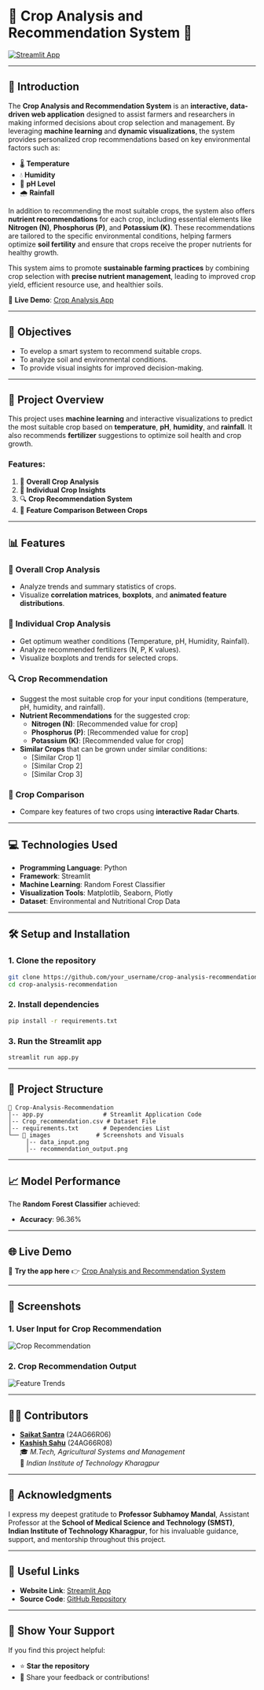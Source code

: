 
# 🌾 **Crop Analysis and Recommendation System** 🌾  

[![Streamlit App](https://static.streamlit.io/badges/streamlit_badge_black_red.svg)](https://crop-analysis-and-recommendation-system.streamlit.app/)

---

## 🌱 **Introduction**  
The **Crop Analysis and Recommendation System** is an **interactive, data-driven web application** designed to assist farmers and researchers in making informed decisions about crop selection and management. By leveraging **machine learning** and **dynamic visualizations**, the system provides personalized crop recommendations based on key environmental factors such as:

- 🌡️ **Temperature**  
- 💧 **Humidity**  
- 📏 **pH Level**  
- 🌧️ **Rainfall**  

In addition to recommending the most suitable crops, the system also offers **nutrient recommendations** for each crop, including essential elements like **Nitrogen (N)**, **Phosphorus (P)**, and **Potassium (K)**. These recommendations are tailored to the specific environmental conditions, helping farmers optimize **soil fertility** and ensure that crops receive the proper nutrients for healthy growth. 

This system aims to promote **sustainable farming practices** by combining crop selection with **precise nutrient management**, leading to improved crop yield, efficient resource use, and healthier soils.

🔗 **Live Demo**: [Crop Analysis App](https://crop-analysis-and-recommendation-system.streamlit.app/)

---
## 🎯 **Objectives**  
- To evelop a smart system to recommend suitable crops.  
- To analyze soil and environmental conditions.  
- To provide visual insights for improved decision-making.  

---

## 🚀 **Project Overview**  
This project uses **machine learning** and interactive visualizations to predict the most suitable crop based on **temperature**, **pH**, **humidity**, and **rainfall**. It also recommends **fertilizer** suggestions to optimize soil health and crop growth.

### **Features:**  
1. 🌱 **Overall Crop Analysis**  
2. 🌾 **Individual Crop Insights**  
3. 🔍 **Crop Recommendation System**  
4. 🌟 **Feature Comparison Between Crops**  

---

## 📊 **Features**  

### 🌱 **Overall Crop Analysis**  
- Analyze trends and summary statistics of crops.  
- Visualize **correlation matrices**, **boxplots**, and **animated feature distributions**.  

### 🌾 **Individual Crop Analysis**  
- Get optimum weather conditions (Temperature, pH, Humidity, Rainfall).  
- Analyze recommended fertilizers (N, P, K values).  
- Visualize boxplots and trends for selected crops.  

### 🔍 **Crop Recommendation**  
- Suggest the most suitable crop for your input conditions (temperature, pH, humidity, and rainfall).  
- **Nutrient Recommendations** for the suggested crop:
  - **Nitrogen (N)**: [Recommended value for crop]  
  - **Phosphorus (P)**: [Recommended value for crop]  
  - **Potassium (K)**: [Recommended value for crop]  
- **Similar Crops** that can be grown under similar conditions:
  - [Similar Crop 1]  
  - [Similar Crop 2]  
  - [Similar Crop 3] 

### 🌟 **Crop Comparison**  
- Compare key features of two crops using **interactive Radar Charts**.  

---

## 💻 **Technologies Used**  
- **Programming Language**: Python  
- **Framework**: Streamlit  
- **Machine Learning**: Random Forest Classifier  
- **Visualization Tools**: Matplotlib, Seaborn, Plotly  
- **Dataset**: Environmental and Nutritional Crop Data  

---

## 🛠️ **Setup and Installation**  

### 1. **Clone the repository**  
```bash
git clone https://github.com/your_username/crop-analysis-recommendation.git
cd crop-analysis-recommendation
```

### 2. **Install dependencies**  
```bash
pip install -r requirements.txt
```

### 3. **Run the Streamlit app**  
```bash
streamlit run app.py
```

---

## 📂 **Project Structure**  
```plaintext
📁 Crop-Analysis-Recommendation
│-- app.py                 # Streamlit Application Code
│-- Crop_recommendation.csv # Dataset File
│-- requirements.txt       # Dependencies List
└── 📂 images             # Screenshots and Visuals
     │-- data_input.png
     │-- recommendation_output.png             
```

---

## 📈 **Model Performance**  
The **Random Forest Classifier** achieved:  
- **Accuracy**: 96.36%  

---

## 🌐 **Live Demo**  
🔗 **Try the app here** 👉 [Crop Analysis and Recommendation System](http://192.168.182.231:8501/)

---

## 📸 **Screenshots**  

### 1. **User Input for Crop Recommendation**  
![Crop Recommendation](images/data_input.png)

### 2. **Crop Recommendation Output**  
![Feature Trends](images/recommendation_output.png)

---

## 🧑‍🎓 **Contributors**  
- [**Saikat Santra**](https://github.com/saikat37) (24AG66R06)  
- [**Kashish Sahu**](https://github.com/Kashish5678) (24AG66R08)  
🎓 *M.Tech, Agricultural Systems and Management*  
🏫 *Indian Institute of Technology Kharagpur* 

---

## 🤝 **Acknowledgments**  
I express my deepest gratitude to **Professor Subhamoy Mandal**, Assistant Professor at the **School of Medical Science and Technology (SMST)**, **Indian Institute of Technology Kharagpur**, for his invaluable guidance, support, and mentorship throughout this project.  

---

## 🔗 **Useful Links**  
- **Website Link**: [Streamlit App](https://crop-analysis-and-recommendation-system.streamlit.app/)  
- **Source Code**: [GitHub Repository](https://github.com/saikat37/Crop-Analysis-and-Recommendation-System)  

---

## 🌟 **Show Your Support**  
If you find this project helpful:  
- ⭐ **Star the repository**  
- 💬 Share your feedback or contributions!  
